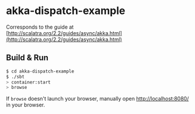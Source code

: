 # akka-dispatch-example #

Corresponds to the guide at [http://scalatra.org/2.2/guides/async/akka.html](http://scalatra.org/2.2/guides/async/akka.html)

## Build & Run ##

```sh
$ cd akka-dispatch-example
$ ./sbt
> container:start
> browse
```

If `browse` doesn't launch your browser, manually open [http://localhost:8080/](http://localhost:8080/) in your browser.
